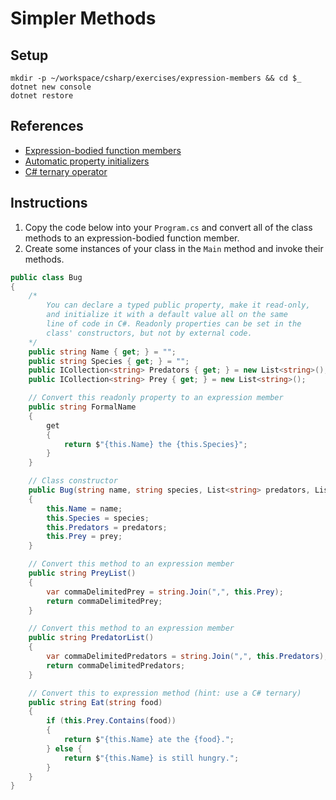 # Simpler Methods

## Setup

```
mkdir -p ~/workspace/csharp/exercises/expression-members && cd $_
dotnet new console
dotnet restore
```

## References

* [Expression-bodied function members](https://docs.microsoft.com/en-us/dotnet/csharp/whats-new/csharp-6)
* [Automatic property initializers](https://docs.microsoft.com/en-us/dotnet/csharp/whats-new/csharp-6#auto-property-initializers)
* [C# ternary operator](https://docs.microsoft.com/en-us/dotnet/csharp/language-reference/operators/conditional-operator)

## Instructions

1. Copy the code below into your `Program.cs` and convert all of the class methods to an expression-bodied function member.
1. Create some instances of your class in the `Main` method and invoke their methods.

```cs
public class Bug
{
    /*
        You can declare a typed public property, make it read-only,
        and initialize it with a default value all on the same
        line of code in C#. Readonly properties can be set in the
        class' constructors, but not by external code.
    */
    public string Name { get; } = "";
    public string Species { get; } = "";
    public ICollection<string> Predators { get; } = new List<string>();
    public ICollection<string> Prey { get; } = new List<string>();

    // Convert this readonly property to an expression member
    public string FormalName
    {
        get
        {
            return $"{this.Name} the {this.Species}";
        }
    }

    // Class constructor
    public Bug(string name, string species, List<string> predators, List<string> prey)
    {
        this.Name = name;
        this.Species = species;
        this.Predators = predators;
        this.Prey = prey;
    }

    // Convert this method to an expression member
    public string PreyList()
    {
        var commaDelimitedPrey = string.Join(",", this.Prey);
        return commaDelimitedPrey;
    }

    // Convert this method to an expression member
    public string PredatorList()
    {
        var commaDelimitedPredators = string.Join(",", this.Predators);
        return commaDelimitedPredators;
    }

    // Convert this to expression method (hint: use a C# ternary)
    public string Eat(string food)
    {
        if (this.Prey.Contains(food))
        {
            return $"{this.Name} ate the {food}.";
        } else {
            return $"{this.Name} is still hungry.";
        }
    }
}
```
